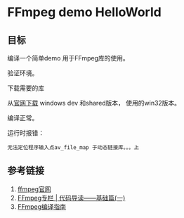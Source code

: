 # FFmpeg  demo  HelloWorld



## 目标

编译一个简单demo 用于FFmpeg库的使用。

验证环境。

下载需要的库

从[官网下载](http://ffmpeg.org/) windows dev 和shared版本， 使用的win32版本。

编译正常。

运行时报错：

```
无法定位程序输入点av_file_map 于动态链接库。。。上
```







## 参考链接

1. [ffmpeg官网](http://ffmpeg.org/)
2. [FFmpeg专栏 | 代码导读——基础篇(一) ](http://www.livevideostack.com/portal.php?mod=view&aid=65)
3. [FFmpeg编译指南](https://trac.ffmpeg.org/wiki/CompilationGuide)

